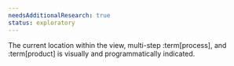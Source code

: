 ```yaml
---
needsAdditionalResearch: true
status: exploratory
---
```


The current location within the <a>view</a>, multi-step :term[process], and :term[product] is visually and <a>programmatically indicated</a>.
